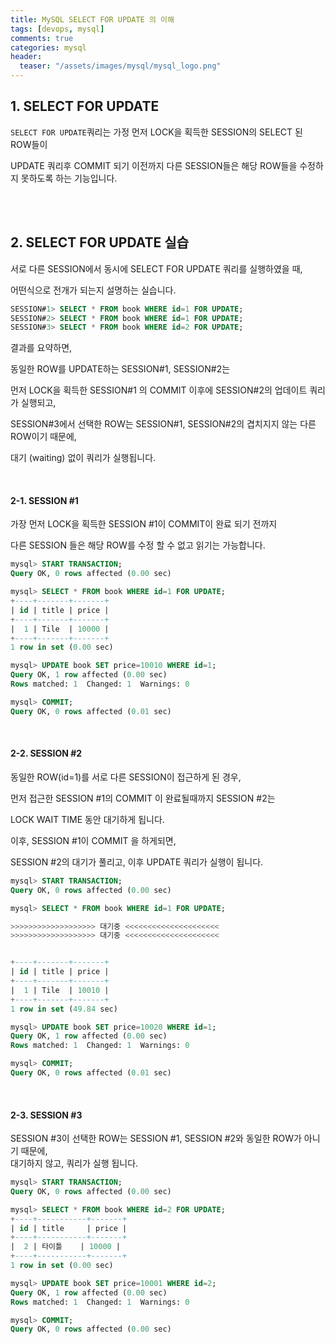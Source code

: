 ```yaml
---
title: MySQL SELECT FOR UPDATE 의 이해
tags: [devops, mysql]
comments: true
categories: mysql
header:
  teaser: "/assets/images/mysql/mysql_logo.png"
---
```




## 1. SELECT FOR UPDATE 

`SELECT FOR UPDATE`쿼리는 가정 먼저 LOCK을 획득한 SESSION의 SELECT 된 ROW들이 <br/>

UPDATE 쿼리후 COMMIT 되기 이전까지 다른 SESSION들은 해당 ROW들을 수정하지 못하도록 하는 기능입니다.<br/>

<br/>

<br/>

## 2. SELECT FOR UPDATE 실습



서로 다른 SESSION에서 동시에 SELECT FOR UPDATE 쿼리를 실행하였을 때,

어떤식으로 전개가 되는지 설명하는 실습니다. 

```sql
SESSION#1> SELECT * FROM book WHERE id=1 FOR UPDATE;
SESSION#2> SELECT * FROM book WHERE id=1 FOR UPDATE;
SESSION#3> SELECT * FROM book WHERE id=2 FOR UPDATE;
```

결과를 요약하면,

동일한 ROW를 UPDATE하는 SESSION#1, SESSION#2는 

먼저 LOCK을 획득한 SESSION#1 의 COMMIT 이후에 SESSION#2의 업데이트 쿼리가 실행되고,

SESSION#3에서 선택한 ROW는 SESSION#1, SESSION#2의 겹치지지 않는 다른 ROW이기 때문에,

대기 (waiting) 없이 쿼리가 실행됩니다.

<br/>



#### 2-1. SESSION #1 

가장 먼저 LOCK을 획득한 SESSION #1이 COMMIT이 완료 되기 전까지 <br/>

다른 SESSION 들은 해당 ROW를 수정 할 수 없고 읽기는 가능합니다.

```sql
mysql> START TRANSACTION;
Query OK, 0 rows affected (0.00 sec)

mysql> SELECT * FROM book WHERE id=1 FOR UPDATE;
+----+-------+-------+
| id | title | price |
+----+-------+-------+
|  1 | Tile  | 10000 |
+----+-------+-------+
1 row in set (0.00 sec)

mysql> UPDATE book SET price=10010 WHERE id=1;
Query OK, 1 row affected (0.00 sec)
Rows matched: 1  Changed: 1  Warnings: 0

mysql> COMMIT;
Query OK, 0 rows affected (0.01 sec)
```

<br/>

#### 2-2. SESSION #2

동일한 ROW(id=1)를 서로 다른 SESSION이 접근하게 된 경우,<br/>

먼저 접근한 SESSION #1의 COMMIT 이 완료될때까지 SESSION #2는 <br/>

LOCK WAIT TIME 동안 대기하게 됩니다.<br/>

이후, SESSION #1이 COMMIT 을 하게되면, <br/>

SESSION #2의 대기가 풀리고, 이후 UPDATE 쿼리가 실행이 됩니다.

```sql
mysql> START TRANSACTION;
Query OK, 0 rows affected (0.00 sec)

mysql> SELECT * FROM book WHERE id=1 FOR UPDATE;

>>>>>>>>>>>>>>>>>>> 대기중 <<<<<<<<<<<<<<<<<<<<<
>>>>>>>>>>>>>>>>>>> 대기중 <<<<<<<<<<<<<<<<<<<<<


+----+-------+-------+
| id | title | price |
+----+-------+-------+
|  1 | Tile  | 10010 |
+----+-------+-------+
1 row in set (49.84 sec)

mysql> UPDATE book SET price=10020 WHERE id=1;
Query OK, 1 row affected (0.00 sec)
Rows matched: 1  Changed: 1  Warnings: 0

mysql> COMMIT;
Query OK, 0 rows affected (0.01 sec)
```

<br/>

#### 2-3. SESSION #3

SESSION #3이 선택한 ROW는 SESSION #1, SESSION #2와 동일한 ROW가 아니기 때문에,<br/>
대기하지 않고, 쿼리가 실행 됩니다.

```sql
mysql> START TRANSACTION;
Query OK, 0 rows affected (0.00 sec)

mysql> SELECT * FROM book WHERE id=2 FOR UPDATE;
+----+-----------+-------+
| id | title     | price |
+----+-----------+-------+
|  2 | 타이틀    | 10000 |
+----+-----------+-------+
1 row in set (0.00 sec)

mysql> UPDATE book SET price=10001 WHERE id=2;
Query OK, 1 row affected (0.00 sec)
Rows matched: 1  Changed: 1  Warnings: 0

mysql> COMMIT;
Query OK, 0 rows affected (0.00 sec)
```



